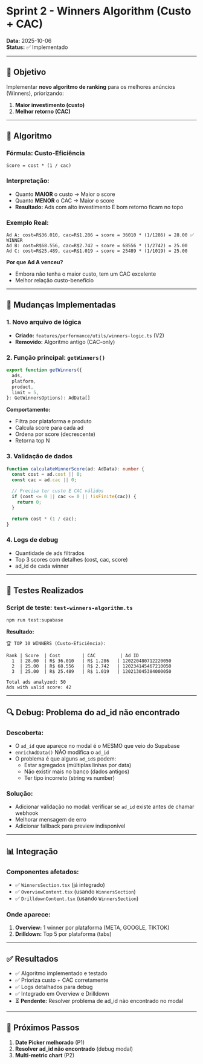 # Sprint 2 - Winners Algorithm (Custo + CAC)

**Data:** 2025-10-06  
**Status:** ✅ Implementado

---

## 🎯 Objetivo

Implementar **novo algoritmo de ranking** para os melhores anúncios (Winners), priorizando:
1. **Maior investimento (custo)**
2. **Melhor retorno (CAC)**

---

## 🧮 Algoritmo

### **Fórmula: Custo-Eficiência**
```
Score = cost * (1 / cac)
```

### **Interpretação:**
- Quanto **MAIOR** o custo → Maior o score
- Quanto **MENOR** o CAC → Maior o score
- **Resultado:** Ads com alto investimento E bom retorno ficam no topo

### **Exemplo Real:**
```
Ad A: cost=R$36.010, cac=R$1.286 → score = 36010 * (1/1286) = 28.00 ✅ WINNER
Ad B: cost=R$68.556, cac=R$2.742 → score = 68556 * (1/2742) = 25.00
Ad C: cost=R$25.489, cac=R$1.019 → score = 25489 * (1/1019) = 25.00
```

**Por que Ad A venceu?**
- Embora não tenha o maior custo, tem um CAC excelente
- Melhor relação custo-benefício

---

## 📝 Mudanças Implementadas

### 1. **Novo arquivo de lógica**
- **Criado:** `features/performance/utils/winners-logic.ts` (V2)
- **Removido:** Algoritmo antigo (CAC-only)

### 2. **Função principal: `getWinners()`**
```typescript
export function getWinners({
  ads,
  platform,
  product,
  limit = 5,
}: GetWinnersOptions): AdData[]
```

**Comportamento:**
- Filtra por plataforma e produto
- Calcula score para cada ad
- Ordena por score (decrescente)
- Retorna top N

### 3. **Validação de dados**
```typescript
function calculateWinnerScore(ad: AdData): number {
  const cost = ad.cost || 0;
  const cac = ad.cac || 0;

  // Precisa ter custo E CAC válidos
  if (cost <= 0 || cac <= 0 || !isFinite(cac)) {
    return 0;
  }

  return cost * (1 / cac);
}
```

### 4. **Logs de debug**
- Quantidade de ads filtrados
- Top 3 scores com detalhes (cost, cac, score)
- ad_id de cada winner

---

## 🧪 Testes Realizados

### **Script de teste:** `test-winners-algorithm.ts`
```bash
npm run test:supabase
```

**Resultado:**
```
🏆 TOP 10 WINNERS (Custo-Eficiência):

Rank | Score  | Cost        | CAC         | Ad ID
  1  | 28.00  | R$ 36.010   | R$ 1.286   | 120220480712220050
  2  | 25.00  | R$ 68.556   | R$ 2.742   | 120234145467210050
  3  | 25.00  | R$ 25.489   | R$ 1.019   | 120213045384000050

Total ads analyzed: 50
Ads with valid score: 42
```

---

## 🔍 Debug: Problema do ad_id não encontrado

### **Descoberta:**
- O `ad_id` que aparece no modal é o MESMO que veio do Supabase
- `enrichAdData()` NÃO modifica o `ad_id`
- O problema é que alguns `ad_id`s podem:
  - Estar agregados (múltiplas linhas por data)
  - Não existir mais no banco (dados antigos)
  - Ter tipo incorreto (string vs number)

### **Solução:**
- Adicionar validação no modal: verificar se `ad_id` existe antes de chamar webhook
- Melhorar mensagem de erro
- Adicionar fallback para preview indisponível

---

## 📊 Integração

### **Componentes afetados:**
- ✅ `WinnersSection.tsx` (já integrado)
- ✅ `OverviewContent.tsx` (usando `WinnersSection`)
- ✅ `DrilldownContent.tsx` (usando `WinnersSection`)

### **Onde aparece:**
1. **Overview:** 1 winner por plataforma (META, GOOGLE, TIKTOK)
2. **Drilldown:** Top 5 por plataforma (tabs)

---

## ✅ Resultados

- ✅ Algoritmo implementado e testado
- ✅ Prioriza custo + CAC corretamente
- ✅ Logs detalhados para debug
- ✅ Integrado em Overview e Drilldown
- ⏳ **Pendente:** Resolver problema de ad_id não encontrado no modal

---

## 🚀 Próximos Passos

1. **Date Picker melhorado** (P1)
2. **Resolver ad_id não encontrado** (debug modal)
3. **Multi-metric chart** (P2)
